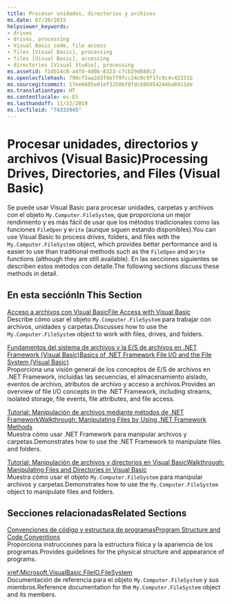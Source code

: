```yaml
---
title: Procesar unidades, directorios y archivos
ms.date: 07/20/2015
helpviewer_keywords:
- drives
- drives, processing
- Visual Basic code, file access
- files [Visual Basic], processing
- files [Visual Basic], accessing
- directories [Visual Studio], processing
ms.assetid: f1db14c8-a4fd-4d0b-8323-c7cb29d688c2
ms.openlocfilehash: 790cf5aa2d3fde779fcc24c0c9f1fc9c4c42331b
ms.sourcegitcommit: 17ee6605e01ef32506f8fdc686954244ba6911de
ms.translationtype: HT
ms.contentlocale: es-ES
ms.lasthandoff: 11/22/2019
ms.locfileid: "74333945"
---
```

# <a name="processing-drives-directories-and-files-visual-basic"></a><span data-ttu-id="db264-102">Procesar unidades, directorios y archivos (Visual Basic)</span><span class="sxs-lookup"><span data-stu-id="db264-102">Processing Drives, Directories, and Files (Visual Basic)</span></span>

<span data-ttu-id="db264-103">Se puede usar Visual Basic para procesar unidades, carpetas y archivos con el objeto `My.Computer.FileSystem`, que proporciona un mejor rendimiento y es más fácil de usar que los métodos tradicionales como las funciones `FileOpen` y `Write` (aunque siguen estando disponibles).</span><span class="sxs-lookup"><span data-stu-id="db264-103">You can use Visual Basic to process drives, folders, and files with the `My.Computer.FileSystem` object, which provides better performance and is easier to use than traditional methods such as the `FileOpen` and `Write` functions (although they are still available).</span></span> <span data-ttu-id="db264-104">En las secciones siguientes se describen estos métodos con detalle.</span><span class="sxs-lookup"><span data-stu-id="db264-104">The following sections discuss these methods in detail.</span></span>  
  
## <a name="in-this-section"></a><span data-ttu-id="db264-105">En esta sección</span><span class="sxs-lookup"><span data-stu-id="db264-105">In This Section</span></span>  

 [<span data-ttu-id="db264-106">Acceso a archivos con Visual Basic</span><span class="sxs-lookup"><span data-stu-id="db264-106">File Access with Visual Basic</span></span>](../../../../visual-basic/developing-apps/programming/drives-directories-files/file-access.md)  
 <span data-ttu-id="db264-107">Describe cómo usar el objeto `My.Computer.FileSystem` para trabajar con archivos, unidades y carpetas.</span><span class="sxs-lookup"><span data-stu-id="db264-107">Discusses how to use the `My.Computer.FileSystem` object to work with files, drives, and folders.</span></span>  
  
 [<span data-ttu-id="db264-108">Fundamentos del sistema de archivos y la E/S de archivos en .NET Framework (Visual Basic)</span><span class="sxs-lookup"><span data-stu-id="db264-108">Basics of .NET Framework File I/O and the File System (Visual Basic)</span></span>](../../../../visual-basic/developing-apps/programming/drives-directories-files/basics-of-net-framework-file-io-and-the-file-system.md)  
 <span data-ttu-id="db264-109">Proporciona una visión general de los conceptos de E/S de archivos en .NET Framework, incluidas las secuencias, el almacenamiento aislado, eventos de archivo, atributos de archivo y acceso a archivos.</span><span class="sxs-lookup"><span data-stu-id="db264-109">Provides an overview of file I/O concepts in the .NET Framework, including streams, isolated storage, file events, file attributes, and file access.</span></span>  
  
 [<span data-ttu-id="db264-110">Tutorial: Manipulación de archivos mediante métodos de .NET Framework</span><span class="sxs-lookup"><span data-stu-id="db264-110">Walkthrough: Manipulating Files by Using .NET Framework Methods</span></span>](../../../../visual-basic/developing-apps/programming/drives-directories-files/walkthrough-manipulating-files-by-using-net-framework-methods.md)  
 <span data-ttu-id="db264-111">Muestra cómo usar .NET Framework para manipular archivos y carpetas.</span><span class="sxs-lookup"><span data-stu-id="db264-111">Demonstrates how to use the .NET Framework to manipulate files and folders.</span></span>  
  
 [<span data-ttu-id="db264-112">Tutorial: Manipulación de archivos y directorios en Visual Basic</span><span class="sxs-lookup"><span data-stu-id="db264-112">Walkthrough: Manipulating Files and Directories in Visual Basic</span></span>](../../../../visual-basic/developing-apps/programming/drives-directories-files/walkthrough-manipulating-files-and-directories.md)  
 <span data-ttu-id="db264-113">Muestra cómo usar el objeto `My.Computer.FileSystem` para manipular archivos y carpetas.</span><span class="sxs-lookup"><span data-stu-id="db264-113">Demonstrates how to use the `My.Computer.FileSystem` object to manipulate files and folders.</span></span>  
  
## <a name="related-sections"></a><span data-ttu-id="db264-114">Secciones relacionadas</span><span class="sxs-lookup"><span data-stu-id="db264-114">Related Sections</span></span>  

 [<span data-ttu-id="db264-115">Convenciones de código y estructura de programas</span><span class="sxs-lookup"><span data-stu-id="db264-115">Program Structure and Code Conventions</span></span>](../../../../visual-basic/programming-guide/program-structure/program-structure-and-code-conventions.md)  
 <span data-ttu-id="db264-116">Proporciona instrucciones para la estructura física y la apariencia de los programas.</span><span class="sxs-lookup"><span data-stu-id="db264-116">Provides guidelines for the physical structure and appearance of programs.</span></span>  
  
 <xref:Microsoft.VisualBasic.FileIO.FileSystem>  
 <span data-ttu-id="db264-117">Documentación de referencia para el objeto `My.Computer.FileSystem` y sus miembros.</span><span class="sxs-lookup"><span data-stu-id="db264-117">Reference documentation for the `My.Computer.FileSystem` object and its members.</span></span>

